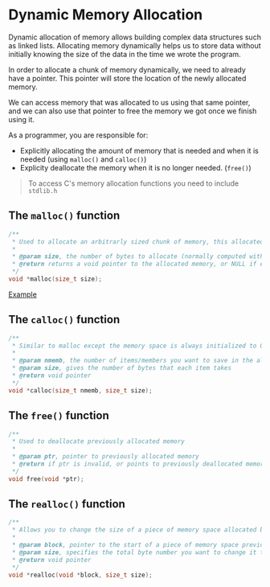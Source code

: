 # Dynamic Memory Allocation

Dynamic allocation of memory allows building complex data structures such as linked lists. Allocating memory dynamically helps us to store data without initially knowing the size of the data in the time we wrote the program.

In order to allocate a chunk of memory dynamically, we need to already have a pointer. This pointer will store the location of the newly allocated memory.

We can access memory that was allocated to us using that same pointer, and we can also use that pointer to free the memory we got once we finish using it.

As a programmer, you are responsible for:

- Explicitly allocating the amount of memory that is needed and when it is needed (using `malloc()` and `calloc()`)
- Explicity deallocate the memory when it is no longer needed. (`free()`)

> To access C's memory allocation functions you need to include `stdlib.h`

## The `malloc()` function

```c
/**
 * Used to allocate an arbitrarly sized chunk of memory, this allocated memory is uninitialized.
 *
 * @param size, the number of bytes to allocate (normally computed with sizeof())
 * @return returns a void pointer to the allocated memory, or NULL if error is encountered
 */
void *malloc(size_t size);
```

[Example](/c-learning/c-programs/memory/malloc.c)

## The `calloc()` function

```c
/**
 * Similar to malloc except the memory space is always initialized to 0
 * 
 * @param nmemb, the number of items/members you want to save in the allocated memory space
 * @param size, gives the number of bytes that each item takes
 * @return void pointer
 */
void *calloc(size_t nmemb, size_t size);
```

## The `free()` function

```c
/**
 * Used to deallocate previously allocated memory
 *
 * @param ptr, pointer to previously allocated memory
 * @return if ptr is invalid, or points to previously deallocated memory, behavior is undefined
 */
void free(void *ptr);
```

## The `realloc()` function

```c
/**
 * Allows you to change the size of a piece of memory space allocated by malloc(), calloc(), or even itself
 *
 * @param block, pointer to the start of a piece of memory space previously allocated
 * @param size, specifies the total byte number you want to change it to
 * @return void pointer
 */
void *realloc(void *block, size_t size);
```